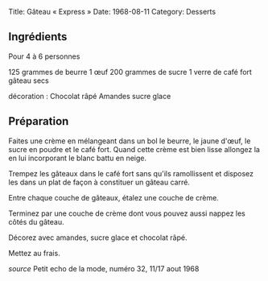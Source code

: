 Title: Gâteau « Express »
Date: 1968-08-11
Category: Desserts

## Ingrédients

Pour 4 à 6 personnes

125 grammes de beurre
1 œuf
200 grammes de sucre
1 verre de café fort
gâteau secs

décoration :
Chocolat râpé
Amandes
sucre glace

## Préparation

Faites une crème en mélangeant dans un bol le beurre, le jaune d'œuf, le sucre
en poudre et le café fort. Quand cette crème est bien lisse allongez la en lui
incorporant le blanc battu en neige.

Trempez les gâteaux dans le café fort sans qu'ils ramollissent et disposez les
dans un plat de façon à constituer un gâteau carré.

Entre chaque couche de gâteaux, étalez une couche de crème.

Terminez par une couche de crème dont vous pouvez aussi nappez les côtés du
gâteau.

Décorez avec amandes, sucre glace et chocolat râpé.

Mettez au frais.

*source* Petit echo de la mode, numéro 32, 11/17 aout 1968
